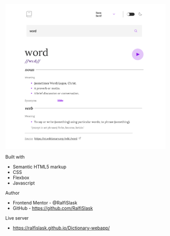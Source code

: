 ![Dictionary webapp](./preview.png)

Built with

- Semantic HTML5 markup
- CSS
- Flexbox
- Javascript

Author

- Frontend Mentor - @RalfiSlask
- GitHub - https://github.com/RalfiSlask

Live server

- https://ralfislask.github.io/Dictionary-webapp/
